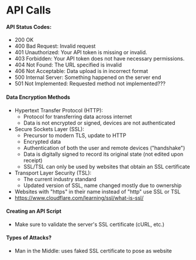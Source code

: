 # API Calls

#### API Status Codes:
- 200 OK
- 400 Bad Request: Invalid request
- 401 Unauthorized: Your API token is missing or invalid. 
- 403 Forbidden: Your API token does not have necessary permissions. 
- 404 Not Found: The URL specified is invalid
- 406 Not Acceptable: Data upload is in incorrect format
- 500 Internal Server: Something happened on the server end
- 501 Not Implemented: Requested method not implemented???

#### Data Encryption Methods
- Hypertext Transfer Protocol (HTTP):
  - Protocol for transferring data across internet
  - Data is not encrypted or signed, devices are not authenticated
- Secure Sockets Layer (SSL):
  - Precursor to modern TLS, update to HTTP
  - Encrypted data
  - Authentication of both the user and remote devices ("handshake")
  - Data is digitally signed to record its original state (not edited upon receipt)
  - SSL/TSL can only be used by websites that obtain an SSL certificate
- Transport Layer Security (TSL):
  - The current industry standard
  - Updated version of SSL, name changed mostly due to ownership
- Websites with "https" in their name instead of "http" use SSL or TSL
- https://www.cloudflare.com/learning/ssl/what-is-ssl/

#### Creating an API Script
 - Make sure to validate the server's SSL certificate (cURL, etc.)

#### Types of Attacks?
 - Man in the Middle: uses faked SSL certificate to pose as website
